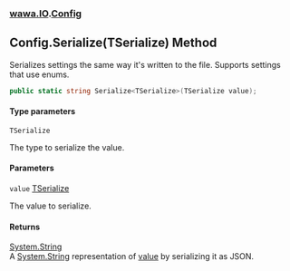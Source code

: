 ### [wawa.IO](wawa.IO.md 'wawa.IO').[Config](Config.md 'wawa.IO.Config')

## Config.Serialize<TSerialize>(TSerialize) Method

Serializes settings the same way it's written to the file. Supports settings that use enums.

```csharp
public static string Serialize<TSerialize>(TSerialize value);
```
#### Type parameters

<a name='wawa.IO.Config.Serialize_TSerialize_(TSerialize).TSerialize'></a>

`TSerialize`

The type to serialize the value.
#### Parameters

<a name='wawa.IO.Config.Serialize_TSerialize_(TSerialize).value'></a>

`value` [TSerialize](Config.Serialize{TSerialize}(TSerialize).md#wawa.IO.Config.Serialize_TSerialize_(TSerialize).TSerialize 'wawa.IO.Config.Serialize<TSerialize>(TSerialize).TSerialize')

The value to serialize.

#### Returns
[System.String](https://docs.microsoft.com/en-us/dotnet/api/System.String 'System.String')  
A [System.String](https://docs.microsoft.com/en-us/dotnet/api/System.String 'System.String') representation of [value](Config.Serialize{TSerialize}(TSerialize).md#wawa.IO.Config.Serialize_TSerialize_(TSerialize).value 'wawa.IO.Config.Serialize<TSerialize>(TSerialize).value') by serializing it as JSON.